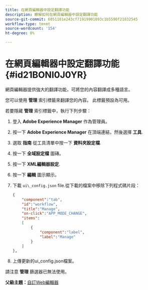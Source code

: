 ```yaml
---
title: 在網頁編輯器中設定翻譯功能
description: 瞭解如何在網頁編輯器中設定翻譯功能
source-git-commit: 6051181e243cf71919901093c1b5590f21832545
workflow-type: tm+mt
source-wordcount: '154'
ht-degree: 0%

---
```



# 在網頁編輯器中設定翻譯功能 {#id21BONI0J0YR}

網頁編輯器提供強大的翻譯功能，可將您的內容翻譯成多種語言。

您可以使用 **管理** 索引標籤來翻譯您的內容。 此標籤預設為可用。

若要隱藏 **管理** 索引標籤中，執行下列步驟：

1. 登入 **Adobe Experience Manager** 作為管理員。
1. 按一下 **Adobe Experience Manager** 在頂端連結，然後選擇 **工具**.
1. 選取 **指南** 從工具清單中按一下 **資料夾設定檔**.
1. 按一下 **全域設定檔** 圖磚。
1. 按一下 **XML編輯器設定**.
1. 按一下 **編輯** 圖示顯示。
1. 下載 `ui\_config.json` file.從下載的檔案中移除下列程式碼片段：

   ```json
   {
       "component":"tab",
       "id":"workflow",
       "title":"Manage",
       "on-click":"APP_MODE_CHANGE",
       "items":
       [
           {
               "component":"label",
               "label":"Manage"
           }
       ]
   },
   ```

1. 上傳更新的ui\_config.json檔案。

請注意 **管理** 篩選器已無法使用。

**父級主題：**[&#x200B;自訂Web編輯器](conf-web-editor.md)

